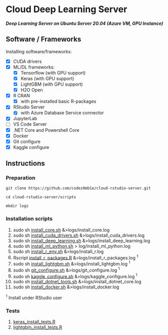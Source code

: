 
# Cloud Deep Learning Server

___Deep Learning Server on Ubuntu Server 20.04 (Azure VM, GPU Instance)___

## Software / Frameworks

Installing software/frameworks:

- [x] CUDA drivers
- [x] ML/DL frameworks:
  - [x] Tensorflow (with GPU support)
  - [x] Keras (with GPU support)
  - [x] LightGBM (with GPU support)
  - [x] H2O Open
- [x] R CRAN 
  - [x] with pre-installed basic R-packages
- [x] RStudio Server
  - [x] with Azure Database Service connector
- [x] JupyterLab
- [ ] VS Code Server
- [x] .NET Core and Powershell Core
- [x] Docker
- [x] Git configure
- [x] Kaggle configure

## Instructions

### Preparation

`git clone https://github.com/codez0mb1e/cloud-rstudio-server.git`

`cd cloud-rstudio-server/scripts`

`mkdir logs`

### Installation scripts

1. sudo sh [install_core.sh](/scripts/install_core.sh) &>logs/install_core.log
1. sudo sh [install_cuda_drivers.sh](/scripts/install_cuda_drivers.sh) &>logs/install_cuda_drivers.log
1. sudo sh [install_deep_learning.sh](/scripts/install_deep_learning.sh) &>logs/install_deep_learning.log
1. sudo sh [install_ml_python.sh](/scripts/install_ml_python.sh) > log/install_ml_python.log
1. sudo sh [install_r_env.sh](/scripts/install_r_env.sh) &>logs/install_r.log
1. Rscript [install_r_packages.R](/scripts/install_r_packages.R) &>logs/install_r_packages.log <sup>1</sup>
1. sudo sh [install_lightgbm.sh](/scripts/install_lightgbm.sh) &>logs/install_lightgbm.log <sup>1</sup>
1. sudo sh [git_configure.sh](/scripts/git_configure.sh) &>logs/git_configure.log <sup>1</sup>
1. sudo sh [kaggle_configure.sh](/scripts/kaggle_configure.sh) &>logs/kaggle_configure.log <sup>1</sup>
1. sudo sh [install_dotnet_tools.sh](/scripts/install_dotnet_tools.sh) &>logs/install_dotnet_core.log
1. sudo sh [install_docker.sh](/scripts/install_docker.sh) &>logs/install_docker.log

<sup>1</sup> Install under RStudio user

### Tests

1. [keras_install_tests.R](/tests/keras_install_tests.R)
1. [lightgbm_install_tests.R](/tests/lightgbm_install_tests.R)
